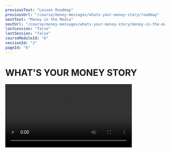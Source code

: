 ```yaml
---
previousText: "Lesson Roadmap"
previousUrl: "/course/money-messages/whats-your-money-story/roadmap"
nextText: "Money in the Media"
nextUrl: "/course/money-messages/whats-your-money-story/money-in-the-media"
lastLession: "false"
lastSession: "false"
courseModuleId: "6"
sessionId: "2"
pageId: "6"
---
```



# WHAT'S YOUR MONEY STORY

<video width="400" controls="controls" preload="metadata">
  <source src="./animation/m1l1.mp4" type="video/mp4">
</video>
<!-- [![Watch the video](./animation/m1l1.png)](./animation/m1l1.mp4) -->
<!-- <iframe  src="./animation/m1l1.mp4" frameborder="0" allowfullscreen style="overflow:hidden;height:100%;width:100%" height="500" width="100%"></iframe> -->
<!-- <video muted autoplay id="video1" width="350px" height="195px" class="img" controls><source src="./animation/m1l1.mp4" type='video/mp4' /></video> -->
<!-- <sparkle-animation-player src="./animation/m1l1.js" composition="4ED0DA6321935945901B9E722BAF61D7"></sparkle-animation-player> -->
